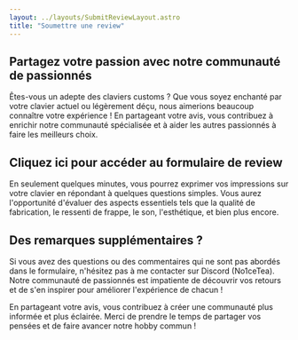 ```yaml
---
layout: ../layouts/SubmitReviewLayout.astro
title: "Soumettre une review"
---
```


## Partagez votre passion avec notre communauté de passionnés

Êtes-vous un adepte des claviers customs ? Que vous soyez enchanté par votre clavier actuel ou légèrement déçu, nous aimerions beaucoup connaître votre expérience ! En partageant votre avis, vous contribuez à enrichir notre communauté spécialisée et à aider les autres passionnés à faire les meilleurs choix.

## Cliquez ici pour accéder au formulaire de review

En seulement quelques minutes, vous pourrez exprimer vos impressions sur votre clavier en répondant à quelques questions simples. Vous aurez l'opportunité d'évaluer des aspects essentiels tels que la qualité de fabrication, le ressenti de frappe, le son, l'esthétique, et bien plus encore.

## Des remarques supplémentaires ?

Si vous avez des questions ou des commentaires qui ne sont pas abordés dans le formulaire, n'hésitez pas à me contacter sur Discord (No1ceTea). Notre communauté de passionnés est impatiente de découvrir vos retours et de s'en inspirer pour améliorer l'expérience de chacun !

En partageant votre avis, vous contribuez à créer une communauté plus informée et plus éclairée. Merci de prendre le temps de partager vos pensées et de faire avancer notre hobby commun !

